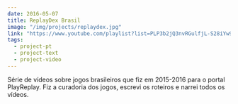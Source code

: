 ```yaml
---
date: 2016-05-07
title: ReplayDex Brasil
image: "/img/projects/replaydex.jpg"
link: "https://www.youtube.com/playlist?list=PLP3b2jQ3nvRGulfjL-S28iYw9iFaphDyH"
tags:
  - project-pt
  - project-text
  - project-video
---
```


Série de vídeos sobre jogos brasileiros que fiz em 2015-2016 para o portal PlayReplay. Fiz a curadoria dos jogos, escrevi os roteiros e narrei todos os vídeos.